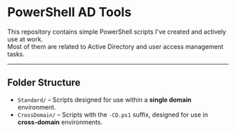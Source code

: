 # PowerShell AD Tools

This repository contains simple PowerShell scripts I've created and actively use at work.  
Most of them are related to Active Directory and user access management tasks.

---

## Folder Structure

- `Standard/` – Scripts designed for use within a **single domain** environment.
- `CrossDomain/` – Scripts with the `-CD.ps1` suffix, designed for use in **cross-domain** environments.

